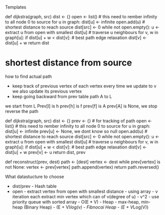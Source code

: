 Templates


def dijkstra(graph, src)
    dist <- {}
    open <- list()
    # this need to rember infinity to all node 0 to source
    for u in graph:
       dist[u] <- infinite
       open.add(u)
    # shortest distance to reach source
    dist[src] <- 0
    while not open.empty():
       u <- extract u from open with smallest dist[u]
       # traverse u neighbours
       for v, w in graph[u]:
         if dist[u] + w < dist[v]:
            # best path edge relaxation
            dist[v] <- dist[u] + w
    return dist

# shortest distance from source
how to find actual path 
- keep track of previous vertex of each
vertex every time we update to v we also update its previous vertex
- keep going backward from prev table 
path A to L

we start from L 
Prev[l] is h
prev[h] is f
prev[f] is A
prev[A] is None, we stop
reverse the path



def dijkstra(graph, src)
    dist <- {}
    prev <- {} # for tracking of path
    open <- list()
    # this need to rember infinity to all node 0 to source
    for u in graph:
       dist[u] <- infinite
       prev[u] <- None, we dont know so null
       open.add(u)
    # shortest distance to reach source
    dist[src] <- 0
    while not open.empty():
       u <- extract u from open with smallest dist[u]
       # traverse u neighbours
       for v, w in graph[u]:
         if dist[u] + w < dist[v]:
            # best path edge relaxation
            dist[v] <- dist[u] + w
            prev[v] <- u
    return dist, prev


def reconstruct(prev, dest)
    path <- [dest]
    vertex <- dest
    while prev[vertex] is not None:
       vertex <- prev[vertex]
       path.append(vertex)
    return path.reversed()


            

What datastucture to choose

- dist/prev - Hash table
- open - extract vertex from open with smallest distance
       - using array 
          - v iteration each extract min
            vertex which can of v(degree of u) - v^2
          - use priority queue with sorted array - O(E * V)
          - Heap - max-heap, min-heap (Binary Heap) - (E + V)*log(v)
          - Fibnocai Heap - (E + V*Log(V))
          





